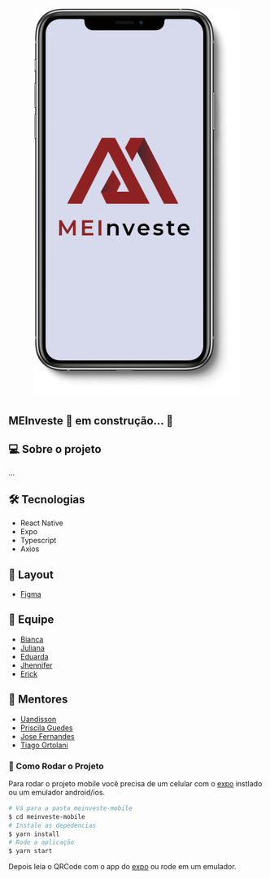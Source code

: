 <h1 align ="center" display= 'flex'>
    <img src="src/assets/mockup.png" alt="Imagem da Logo" title="MEInveste"></img>
</h1>

## MEInveste 🚀 em construção... 🚧


## 💻 Sobre o projeto
...

## 🛠 Tecnologias

- React Native
- Expo
- Typescript
- Axios

## 🎨 Layout
- [Figma](https://www.figma.com/file/eqiz0tbQhqvSf2TzJbu8O6/MEInvest?node-id=0%3A1)

## 🤖 Equipe
- [Bianca](https://github.com/bkkater)
- [Juliana](https://www.linkedin.com/in/juliana-talita-b683581b2/)
- [Eduarda](https://www.linkedin.com/in/eduarda-barboza-tavares-612a55159/)
- [Jhennifer](https://www.linkedin.com/in/jhennifer-pimentel-0518171b2/)
- [Erick](https://github.com/ErickGledson)


## 📏 Mentores
- [Uandisson ](https://www.linkedin.com/in/uandisson/)
- [Priscila Guedes]()
- [Jose Fernandes]()
- [Tiago Ortolani]()


### 📱 Como Rodar o Projeto
Para rodar o projeto mobile você precisa de um celular com o [expo](https://play.google.com/store/apps/details?id=host.exp.exponent) instlado ou um emulador android/ios.

```bash
# Vá para a pasta meinveste-mobile
$ cd meinveste-mobile
# Instale as depedencias
$ yarn install
# Rode a aplicação
$ yarn start
```
Depois leia o QRCode com o app do [expo](https://play.google.com/store/apps/details?id=host.exp.exponent) ou rode em um emulador.
